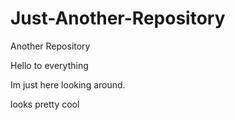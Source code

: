 # Just-Another-Repository
Another Repository 

Hello to everything


Im just here looking around. 

looks pretty cool
